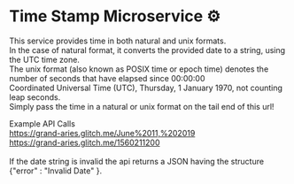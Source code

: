 # Time Stamp Microservice ⚙

This service provides time in both natural and unix formats.<br>
In the case of natural format, it converts the provided date to a string, using the UTC time zone.<br>
The unix format (also known as POSIX time or epoch time) denotes the number of seconds that have elapsed since 00:00:00<br>
Coordinated Universal Time (UTC), Thursday, 1 January 1970, not counting leap seconds. <br>
Simply pass the time in a natural or unix format on the tail end of this url!<br>

Example API Calls<br>
https://grand-aries.glitch.me/June%2011,%202019<br>
https://grand-aries.glitch.me/1560211200<br><br>
If the date string is invalid the api returns a JSON having the structure {"error" : "Invalid Date" }.

      
  

